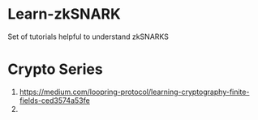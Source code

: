 # Learn-zkSNARK
Set of tutorials helpful to understand zkSNARKS


# Crypto Series
1. https://medium.com/loopring-protocol/learning-cryptography-finite-fields-ced3574a53fe
2. 
